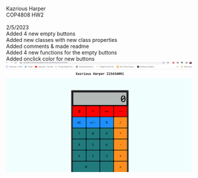Kazrious Harper <br>
COP4808 HW2 <br><br>
2/5/2023 <br>
Added 4 new empty buttons <br>
Added new classes with new class properties <br>
Added comments & made readme <br>
Added 4 new functions for the empty buttons <br>
Added onclick color for new buttons <br>
<img src="Animation.gif">

